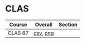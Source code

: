 # CLAS

| Course | Overall | Section |
| ------ | ------- | ------- |
| CLAS 87 | [csv](https://github.com/UCSD-Historical-Enrollment-Data/2023Fall/blob/main/overall/CLAS%2087.csv), [png](https://raw.githubusercontent.com/UCSD-Historical-Enrollment-Data/2023Fall/main/plot_overall/CLAS%2087.png) |  |
